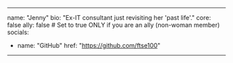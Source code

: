 <!-- This is a sample file to guide new members on how to add themselves to the community page. -->
---
name: "Jenny"
bio: "Ex-IT consultant just revisiting her 'past life'."
core: false
ally: false          # Set to true ONLY if you are an ally (non-woman member)
socials:
  - name: "GitHub"
    href: "https://github.com/ftse100"
---
